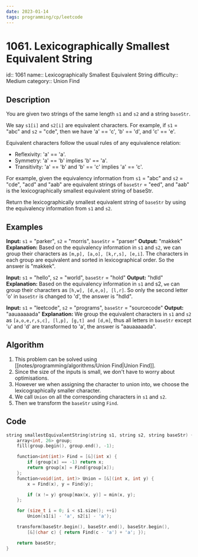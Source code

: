 ```yaml
---
date: 2023-01-14
tags: programming/cp/leetcode
---
```


# 1061. Lexicographically  Smallest Equivalent String 

id:: 1061
name:: Lexicographically Smallest Equivalent String
difficulty:: Medium
category:: Union Find

## Description
You are given two strings of the same length `s1` and `s2` and a string `baseStr`.

We say `s1[i]` and `s2[i]` are equivalent characters.
For example, if `s1` = "abc" and `s2` = "cde", then we have 'a' == 'c', 'b' == 'd', and 'c' == 'e'.

Equivalent characters follow the usual rules of any equivalence relation:
- Reflexivity: 'a' == 'a'.
- Symmetry: 'a' == 'b' implies 'b' == 'a'.
- Transitivity: 'a' == 'b' and 'b' == 'c' implies 'a' == 'c'.

For example, given the equivalency information from `s1` = "abc" and `s2` = "cde", "acd" and "aab" are equivalent strings of `baseStr` = "eed", and "aab" is the lexicographically smallest equivalent string of baseStr.

Return the lexicographically smallest equivalent string of `baseStr` by using the equivalency information from `s1` and `s2`.

## Examples
**Input:** `s1` = "parker", `s2` = "morris", `baseStr` = "parser"
**Output:** "makkek"
**Explanation:** Based on the equivalency information in `s1` and `s2`, we can group their characters as `[m,p], [a,o], [k,r,s], [e,i]`.
The characters in each group are equivalent and sorted in lexicographical order.
So the answer is "makkek".

**Input:** `s1` = "hello", `s2` = "world", `baseStr` = "hold"
**Output:** "hdld"
**Explanation:** Based on the equivalency information in `s1` and s2, `we` can group their characters as `[h,w], [d,e,o], [l,r]`.
So only the second letter 'o' in `baseStr` is changed to 'd', the answer is "hdld".

**Input:** `s1` = "leetcode", `s2` = "programs", `baseStr` = "sourcecode"
**Output:** "aauaaaaada"
**Explanation:** We group the equivalent characters in `s1` and `s2` as `[a,o,e,r,s,c], [l,p], [g,t] and [d,m]`, thus all letters in `baseStr` except 'u' and 'd' are transformed to 'a', the answer is "aauaaaaada".

## Algorithm
1. This problem can be solved using [[notes/programming/algorithms/Union Find|Union Find]].
2. Since the size of the inputs is small, we don't have to worry about optimisations.
3. However we when assigning the character to union into, we choose the lexicographically smaller character.
4. We call `Union` on all the corresponding characters in `s1` and `s2`.
5. Then we transform the `baseStr` using `Find`.

## Code
```cpp
string smallestEquivalentString(string s1, string s2, string baseStr) {
	array<int, 26> group;
	fill(group.begin(), group.end(), -1);

	function<int(int)> Find = [&](int x) {
		if (group[x] == -1) return x;
		return group[x] = Find(group[x]);
	};
	function<void(int, int)> Union = [&](int x, int y) {
		x = Find(x), y = Find(y);

		if (x != y) group[max(x, y)] = min(x, y);
	};

	for (size_t i = 0; i < s1.size(); ++i)
		Union(s1[i] - 'a', s2[i] - 'a');

	transform(baseStr.begin(), baseStr.end(), baseStr.begin(), 
		[&](char c) { return Find(c - 'a') + 'a'; });

	return baseStr;
}
```